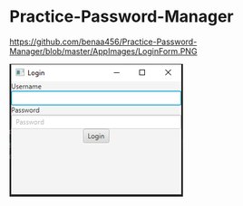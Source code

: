 # Practice-Password-Manager


https://github.com/benaa456/Practice-Password-Manager/blob/master/AppImages/LoginForm.PNG

![Alt text](AppImages/LoginForm.PNG)
